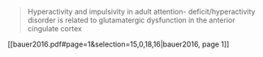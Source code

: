 > Hyperactivity and impulsivity in adult attention- deficit/hyperactivity disorder is related to glutamatergic dysfunction in the anterior cingulate cortex

[[bauer2016.pdf#page=1&selection=15,0,18,16|bauer2016, page 1]]

